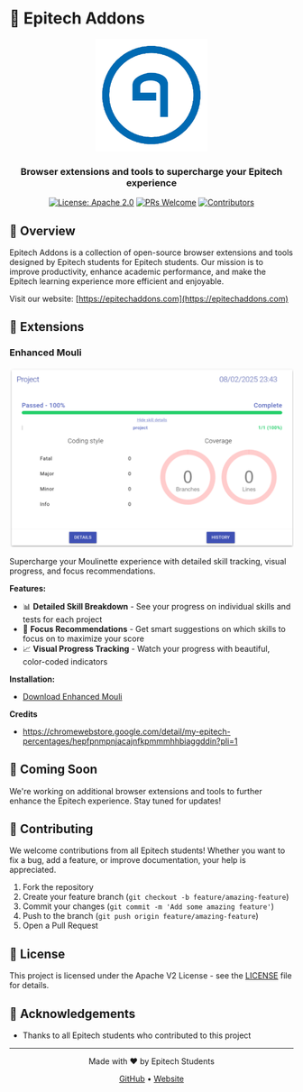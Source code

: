 # 🚀 Epitech Addons

<div align="center">
  <img src="./assets/img/epitechaddons-logo.png" alt="Epitech Addons Logo" width="200"/>
  <br>
  <h3>Browser extensions and tools to supercharge your Epitech experience</h3>
  
  [![License: Apache 2.0](https://img.shields.io/badge/License-Apache_2.0-blue.svg)](https://opensource.org/licenses/Apache-2.0)
  [![PRs Welcome](https://img.shields.io/badge/PRs-welcome-brightgreen.svg)](http://makeapullrequest.com)
  [![Contributors](https://img.shields.io/github/contributors/UnrealSalty/Epitech-Addons)](https://github.com/UnrealSalty/Epitech-Addons/graphs/contributors)
</div>

## 📌 Overview

Epitech Addons is a collection of open-source browser extensions and tools designed by Epitech students for Epitech students. Our mission is to improve productivity, enhance academic performance, and make the Epitech learning experience more efficient and enjoyable.

Visit our website: [https://epitechaddons.com](https://epitechaddons.com)

## 🌟 Extensions

### Enhanced Mouli

<div align="center">
  <img src="./assets/img/enhanced-mouli-preview.png" alt="Enhanced Mouli Preview" width="600"/>
</div>

Supercharge your Moulinette experience with detailed skill tracking, visual progress, and focus recommendations.

**Features:**
- 📊 **Detailed Skill Breakdown** - See your progress on individual skills and tests for each project
- 🎯 **Focus Recommendations** - Get smart suggestions on which skills to focus on to maximize your score
- 📈 **Visual Progress Tracking** - Watch your progress with beautiful, color-coded indicators

**Installation:**
- [Download Enhanced Mouli](https://epitechaddons.com/enhanced_mouli)

**Credits**
- https://chromewebstore.google.com/detail/my-epitech-percentages/hepfpnmpnjacajnfkpmmmhhbiaggddin?pli=1

## 🔮 Coming Soon

We're working on additional browser extensions and tools to further enhance the Epitech experience. Stay tuned for updates!

## 🤝 Contributing

We welcome contributions from all Epitech students! Whether you want to fix a bug, add a feature, or improve documentation, your help is appreciated.

1. Fork the repository
2. Create your feature branch (`git checkout -b feature/amazing-feature`)
3. Commit your changes (`git commit -m 'Add some amazing feature'`)
4. Push to the branch (`git push origin feature/amazing-feature`)
5. Open a Pull Request

## 📜 License

This project is licensed under the Apache V2 License - see the [LICENSE](LICENSE) file for details.

## 📢 Acknowledgements

- Thanks to all Epitech students who contributed to this project

---

<div align="center">
  <p>Made with ❤️ by Epitech Students</p>
  <p>
    <a href="https://github.com/epitech-addons">GitHub</a> •
    <a href="https://epitechaddons.com">Website</a>
  </p>
</div>
